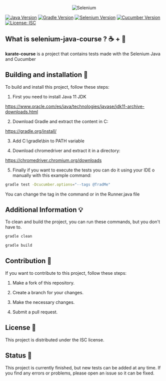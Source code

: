 <p align="center">
  <img alt="Selenium" src="https://www.perfecto.io/sites/default/files/image/2020-10/social-blog-selenium-vs-cucumber.jpg">
</p>

[![Java Version](https://img.shields.io/badge/java-11-blue)](https://www.oracle.com/java/technologies/javase-jdk11-downloads.html) [![Gradle Version](https://img.shields.io/badge/gradle-8.1.1-green)](https://gradle.org/releases/) [![Selenium Version](https://img.shields.io/badge/selenium-3.141.59-brightgreen)](https://selenium.dev/documentation/en/) [![Cucumber Version](https://img.shields.io/badge/cucumber-4.2.0-yellowgreen)](https://cucumber.io/docs/cucumber/) [![License: ISC](https://img.shields.io/badge/License-ISC-blue.svg)](https://opensource.org/licenses/ISC)

## What is selenium-java-course ? ☕ + 🥒

<b>karate-course</b> is a project that contains tests made with the Selenium Java and Cucumber

## Building and installation 🔧

To build and install this project, follow these steps:

1. First you need to install Java 11 JDK

https://www.oracle.com/es/java/technologies/javase/jdk11-archive-downloads.html

2. Download Gradle and extract the content in C: 

https://gradle.org/install/

3. Add C:\gradle\bin to PATH variable

4. Download chromedriver and extract it in a directory:

https://chromedriver.chromium.org/downloads

5. Finally if you want to execute the tests you can do it using your IDE o manually with this example command:

```sh
gradle test -Dcucumber.options="--tags @TradMe"
```

You can change the tag in the command or in the Runner.java file

## Additional Information 💡

To clean and build the project, you can run these commands, but you don't have to.

```sh
gradle clean 
```

```sh
gradle build 
```

## Contribution 🤝

 If you want to contribute to this project, follow these steps:

1. Make a fork of this repository.

2. Create a branch for your changes.

3. Make the necessary changes.

4. Submit a pull request.

## License 📝 

This project is distributed under the ISC license.

## Status 🚀 

This project is currently finished, but new tests can be added at any time. If you find any errors or problems, please open an issue so it can be fixed.

